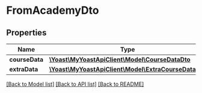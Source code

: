 # FromAcademyDto

## Properties
Name | Type | Description | Notes
------------ | ------------- | ------------- | -------------
**courseData** | [**\Yoast\MyYoastApiClient\Model\CourseDataDto**](CourseDataDto.md) |  | 
**extraData** | [**\Yoast\MyYoastApiClient\Model\ExtraCourseDataDto**](ExtraCourseDataDto.md) |  | 

[[Back to Model list]](../../README.md#documentation-for-models) [[Back to API list]](../../README.md#documentation-for-api-endpoints) [[Back to README]](../../README.md)


